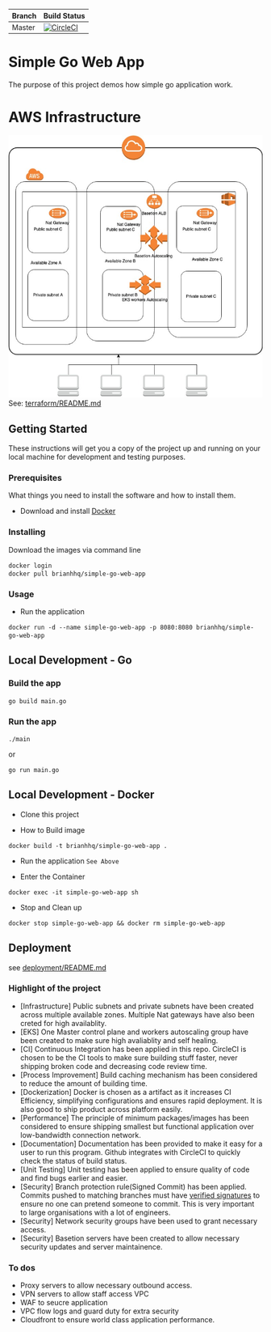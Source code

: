 Branch|Build Status
--------|--------------
Master|[![CircleCI](https://circleci.com/gh/brianhhq/simple-go-web-app.svg?style=svg)](https://circleci.com/gh/brianhhq/simple-go-web-app)

# Simple Go Web App
The purpose of this project demos how simple go application work.

# AWS Infrastructure
![myarchitecture](docs/EKS.jpg)
See: [terraform/README.md](terraform/README.md)

## Getting Started

These instructions will get you a copy of the project up and running on your local machine for development and testing purposes. 

### Prerequisites

What things you need to install the software and how to install them.
* Download and install [Docker](https://www.docker.com/get-started)

### Installing

Download the images via command line

```
docker login
docker pull brianhhq/simple-go-web-app
```

### Usage

* Run the application
```         
docker run -d --name simple-go-web-app -p 8080:8080 brianhhq/simple-go-web-app
```


## Local Development - Go
### Build the app
```
go build main.go
```
### Run the app
```
./main
```
or 
```
go run main.go
```

## Local Development - Docker

* Clone this project

* How to Build image
```
docker build -t brianhhq/simple-go-web-app .
```

* Run the application `See Above`

* Enter the Container
```
docker exec -it simple-go-web-app sh
```

* Stop and Clean up
```
docker stop simple-go-web-app && docker rm simple-go-web-app
```

## Deployment
see [deployment/README.md](deployment/README.md)

### Highlight of the project
* [Infrastructure] Public subnets and private subnets have been created across multiple available zones. Multiple Nat gateways have also been creted for high availablity.
* [EKS] One Master control plane and workers autoscaling group have been created to make sure high avaliablity and self healing.
* [CI] Continuous Integration has been applied in this repo. CircleCI is chosen to be the CI tools to make sure building stuff faster, never shipping broken code and decreasing code review time.
* [Process Improvement]  Build caching mechanism has been considered to reduce the amount of building time.
* [Dockerization] Docker is chosen as a artifact as it increases CI Efficiency, simplifying configurations and ensures rapid deployment. It is also good to ship product across platform easily. 
* [Performance] The principle of minimum packages/images has been considered to ensure shipping smallest but functional application over low-bandwidth connection network.
* [Documentation] Documentation has been provided to make it easy for a user to run this program. Github integrates with CircleCI to quickly check the status of build status.
* [Unit Testing] Unit testing has been applied to ensure quality of code and find bugs earlier and easier.
* [Security] Branch protection rule(Signed Commit) has been applied. Commits pushed to matching branches must have [verified signatures](https://help.github.com/articles/signing-commits-using-gpg/) to ensure no one can pretend someone to commit. This is very important to large organisations with a lot of engineers. 
* [Security] Network security groups have been used to grant necessary access.
* [Security] Basetion servers have been created to allow necessary security updates and server maintainence.

### To dos
* Proxy servers to allow necessary outbound access.
* VPN servers to allow staff access VPC
* WAF to seucre application
* VPC flow logs and guard duty for extra security
* Cloudfront to ensure world class application performance.
